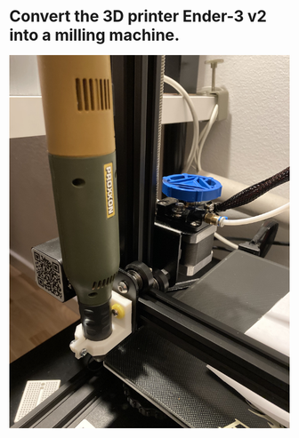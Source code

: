 # Convert the 3D printer Ender-3 v2 into a milling machine.
![./pictures/IMG_5638.jpg](pictures/IMG_5639.jpg)

